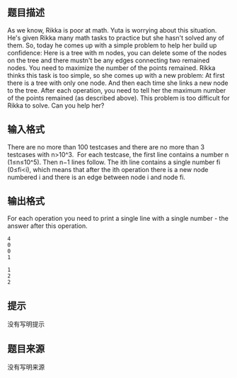 


## 题目描述
As we know, Rikka is poor at math. Yuta is worrying about this situation. He's given Rikka many math tasks to practice but she hasn't solved any of them. So, today he comes up with a simple problem to help her build up confidence:
Here is a tree with m nodes, you can delete some of the nodes on the tree and there mustn't be any edges connecting two remained nodes. You need to maximize the number of the points remained.
Rikka thinks this task is too simple, so she comes up with a new problem:
At first there is a tree with only one node. And then each time she links a new node to the tree. After each operation, you need to tell her the maximum number of the points remained (as described above).
This problem is too difficult for Rikka to solve. Can you help her?
## 输入格式
There are no more than 100 testcases and there are no more than 3 testcases with n>10^3. 
For each testcase, the first line contains a number n (1≤n≤10^5).
Then n−1 lines follow. The ith line contains a single number fi (0≤fi<i), which means that after the ith operation there is a new node numbered i and there is an edge between node i and node fi.
## 输出格式
For each operation you need to print a single line with a single number - the answer after this operation.

```input1
4
0
0
1

```
```output1
1
2
2
```

## 提示
没有写明提示
## 题目来源
没有写明来源


